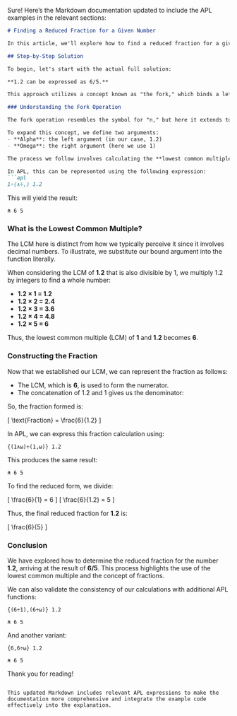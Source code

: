 Sure! Here’s the Markdown documentation updated to include the APL examples in the relevant sections:

```markdown
# Finding a Reduced Fraction for a Given Number

In this article, we'll explore how to find a reduced fraction for a given number using an example. Let's take the number **1.2** and go through the solution together.

## Step-by-Step Solution

To begin, let's start with the actual full solution:

**1.2 can be expressed as 6/5.**

This approach utilizes a concept known as "the fork," which binds a left argument to a mathematical operation. In this case, we can think of it as finding the lowest common multiple for the numbers involved.

### Understanding the Fork Operation

The fork operation resembles the symbol for "n," but here it extends to represent the **lowest common multiple** (LCM). The LCM is calculated by dividing it by the concatenation of the arguments involved.

To expand this concept, we define two arguments:
- **Alpha**: the left argument (in our case, 1.2)
- **Omega**: the right argument (here we use 1)

The process we follow involves calculating the **lowest common multiple** of both arguments divided by their concatenation.

In APL, this can be represented using the following expression:
```apl
1∘(∧÷,) 1.2
```
This will yield the result:
```apl
⍝ 6 5
```

### What is the Lowest Common Multiple?

The LCM here is distinct from how we typically perceive it since it involves decimal numbers. To illustrate, we substitute our bound argument into the function literally.

When considering the LCM of **1.2** that is also divisible by 1, we multiply 1.2 by integers to find a whole number:

- **1.2 × 1 = 1.2**
- **1.2 × 2 = 2.4**
- **1.2 × 3 = 3.6**
- **1.2 × 4 = 4.8**
- **1.2 × 5 = 6**

Thus, the lowest common multiple (LCM) of **1** and **1.2** becomes **6**.

### Constructing the Fraction

Now that we established our LCM, we can represent the fraction as follows:

- The LCM, which is **6**, is used to form the numerator.
- The concatenation of 1.2 and 1 gives us the denominator:
  
So, the fraction formed is:

\[
\text{Fraction} = \frac{6}{1.2}
\]

In APL, we can express this fraction calculation using:
```apl
{(1∧⍵)÷(1,⍵)} 1.2
```

This produces the same result:
```apl
⍝ 6 5
```

To find the reduced form, we divide:

\[
\frac{6}{1} = 6
\]
\[
\frac{6}{1.2} = 5
\]

Thus, the final reduced fraction for **1.2** is:

\[
\frac{6}{5}
\]

### Conclusion

We have explored how to determine the reduced fraction for the number **1.2**, arriving at the result of **6/5**. This process highlights the use of the lowest common multiple and the concept of fractions.

We can also validate the consistency of our calculations with additional APL functions:

```apl
{(6÷1),(6÷⍵)} 1.2
```
```apl
⍝ 6 5
```

And another variant:
```apl
{6,6÷⍵} 1.2
```
```apl
⍝ 6 5
```

Thank you for reading!
``` 

This updated Markdown includes relevant APL expressions to make the documentation more comprehensive and integrate the example code effectively into the explanation.